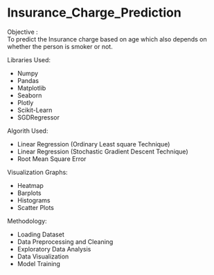 # Insurance_Charge_Prediction
Objective :  
To predict the Insurance charge based on age which also depends on whether the person is smoker or not.

Libraries Used:
- Numpy
- Pandas
- Matplotlib
- Seaborn
- Plotly
- Scikit-Learn
- SGDRegressor

Algorith Used:
- Linear Regression (Ordinary Least square Technique)
- Linear Regression  (Stochastic Gradient Descent Technique)
- Root Mean Square Error

Visualization Graphs:
- Heatmap
- Barplots
- Histograms
- Scatter Plots

Methodology:
- Loading Dataset
- Data Preprocessing and Cleaning
- Exploratory Data Analysis
- Data Visualization
- Model Training
